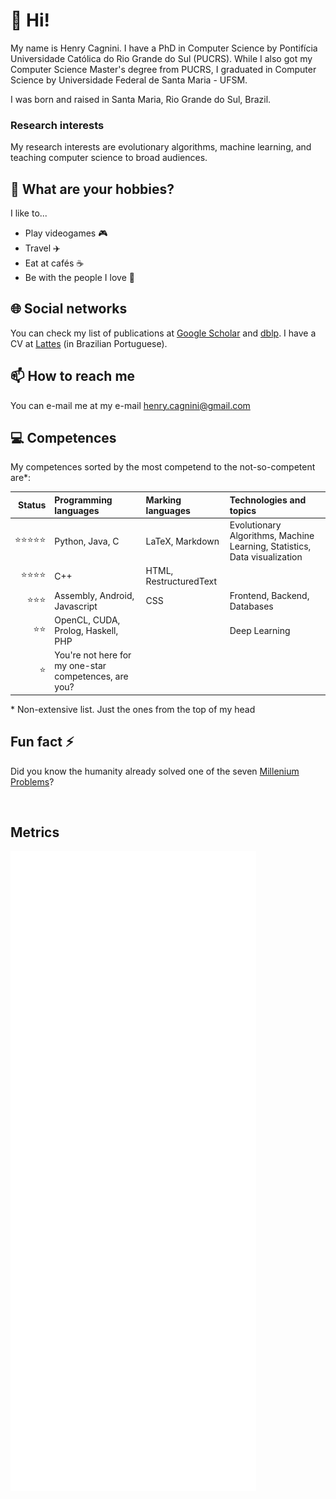 # 👋 Hi! 

My name is Henry Cagnini. I have a PhD in Computer Science by Pontifícia Universidade Católica do Rio Grande do Sul (PUCRS). While I also got my Computer Science Master's degree from PUCRS, I graduated in Computer Science by Universidade Federal de Santa Maria - UFSM.  

I was born and raised in Santa Maria, Rio Grande do Sul, Brazil. 

<!-- 
## 🥸 What do I do?

I'm currently a substitute teacher at Colégio Técnico Industrial de Santa Maria (CTISM), at UFSM. I teach frontend and backend development.

-->

### Research interests 

My research interests are evolutionary algorithms, machine learning, and teaching computer science to broad audiences. 
 
## 🎨 What are your hobbies? 

I like to...

* Play videogames 🎮
* Travel ✈️
* Eat at cafés ☕
* Be with the people I love 💑

## 🌐 Social networks 

You can check my list of publications at [Google Scholar](https://scholar.google.com.br/citations?user=0gBC24wAAAAJ&hl=en-US) and [dblp](https://dblp.org/pid/177/2452.html). I have a CV at [Lattes](http://lattes.cnpq.br/6346810782525797) (in Brazilian Portuguese).

## 📫 How to reach me 

You can e-mail me at my e-mail [henry.cagnini@gmail.com](henry.cagnini@gmail.com)

## 💻 Competences 

My competences sorted by the most competend to the not-so-competent are\*: 

|        Status |              Programming languages | Marking languages         |                                                   Technologies and topics |
|--------------:|:-----------------------------------|:--------------------------|:--------------------------------------------------------------------------|
|      ⭐⭐⭐⭐⭐ |                    Python, Java, C |   LaTeX, Markdown         | Evolutionary Algorithms, Machine Learning, Statistics, Data visualization |
|        ⭐⭐⭐⭐|                                C++ | HTML, RestructuredText     |                                                                           |
|         ⭐⭐⭐ |      Assembly, Android, Javascript |                  CSS      |                                              Frontend, Backend, Databases |
|          ⭐⭐ | OpenCL, CUDA, Prolog, Haskell, PHP |                            |                                                             Deep Learning |
|            ⭐ | You're not here for my one-star competences, are you?          |                                                                           |

\* Non-extensive list. Just the ones from the top of my head 

## Fun fact ⚡

Did you know the humanity already solved one of the seven [Millenium Problems](https://qr.ae/pNCQpm)? 

<br />

## Metrics

<!-- 

    generated with lowlighter/metrics: 

    https://github.com/lowlighter/metrics 

-->

![Metrics](/github-metrics.svg)

<!-- <img align="center" src="/github-metrics.svg" alt="Metrics" width="60%"> -->
